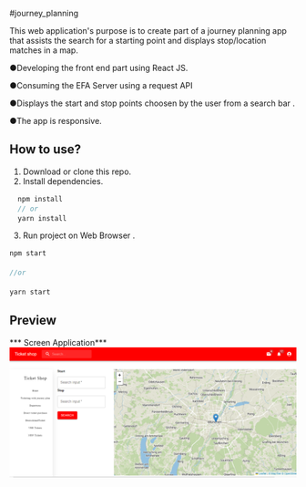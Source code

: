 #journey_planning

This web application's purpose is to create part of a journey planning app that assists the search for a starting point and displays stop/location matches in a map.

●Developing the front end part using React JS.

●Consuming the EFA Server using a request API

●Displays the start and stop points choosen by the user from a search bar .

●The app is responsive.

## How to use?

1. Download or clone this repo.
2. Install dependencies.

```js
  npm install
  // or
  yarn install
```

3. Run project on Web Browser .

```js
npm start

//or

yarn start
```

## Preview

*** Screen Application***
![1](https://github.com/AmnaAbdellatif/journey_planning/blob/master/ticket%20shop.PNG)

